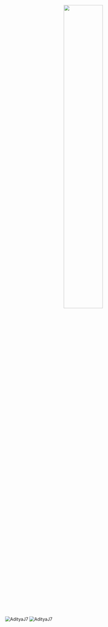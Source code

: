 <p align="center">
<img src="https://media.giphy.com/media/ASd0Ukj0y3qMM/giphy.gif" width=50% />
</p>

<img align="center" src="https://github-readme-stats.vercel.app/api/top-langs/?username=AdityaJ7&layout=compact&hide=html&theme=radical" alt="AdityaJ7" />

<img align="center" src="https://github-readme-stats.vercel.app/api?username=AdityaJ7&show_icons=true&theme=radical" alt="AdityaJ7" />
